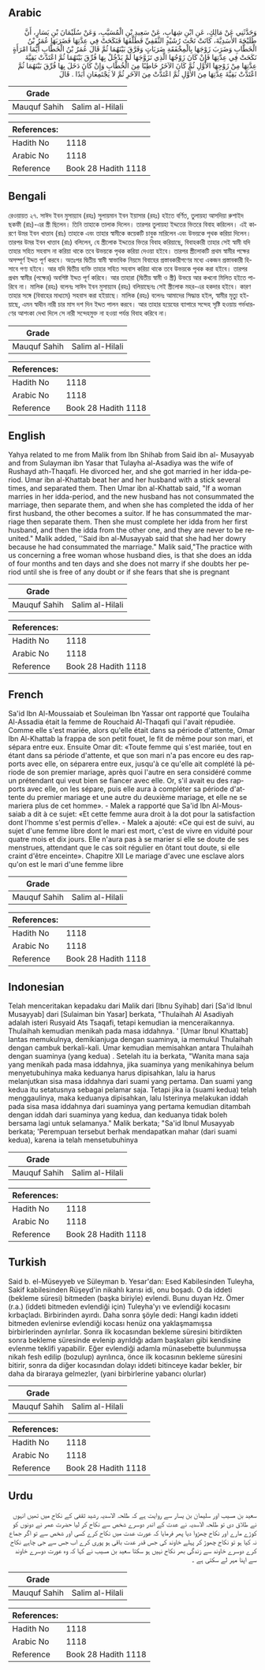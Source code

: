 ## Arabic


<div dir="rtl" lang="ar" style={{fontSize:'larger',backgroundColor:'#f8f9fa',padding:20}}>
وَحَدَّثَنِي عَنْ مَالِكٍ، عَنِ ابْنِ شِهَابٍ، عَنْ سَعِيدِ بْنِ الْمُسَيَّبِ، وَعَنْ سُلَيْمَانَ بْنِ يَسَارٍ، أَنَّ طُلَيْحَةَ الأَسَدِيَّةَ، كَانَتْ تَحْتَ رُشَيْدٍ الثَّقَفِيِّ فَطَلَّقَهَا فَنَكَحَتْ فِي عِدَّتِهَا فَضَرَبَهَا عُمَرُ بْنُ الْخَطَّابِ وَضَرَبَ زَوْجَهَا بِالْمِخْفَقَةِ ضَرَبَاتٍ وَفَرَّقَ بَيْنَهُمَا ثُمَّ قَالَ عُمَرُ بْنُ الْخَطَّابِ أَيُّمَا امْرَأَةٍ نَكَحَتْ فِي عِدَّتِهَا فَإِنْ كَانَ زَوْجُهَا الَّذِي تَزَوَّجَهَا لَمْ يَدْخُلْ بِهَا فُرِّقَ بَيْنَهُمَا ثُمَّ اعْتَدَّتْ بَقِيَّةَ عِدَّتِهَا مِنْ زَوْجِهَا الأَوَّلِ ثُمَّ كَانَ الآخَرُ خَاطِبًا مِنَ الْخُطَّابِ وَإِنْ كَانَ دَخَلَ بِهَا فُرِّقَ بَيْنَهُمَا ثُمَّ اعْتَدَّتْ بَقِيَّةَ عِدَّتِهَا مِنَ الأَوَّلِ ثُمَّ اعْتَدَّتْ مِنَ الآخَرِ ثُمَّ لاَ يَجْتَمِعَانِ أَبَدًا ‏.‏ قَالَ
</div>
<div style={{backgroundColor:'#f8f9fa',padding:20, marginBottom: 10}}><table> <thead> <tr> <th>Grade</th> <th></th> </tr> </thead> <tbody> <tr><td>Mauquf Sahih</td><td>Salim al-Hilali</td></tr></tbody></table><table> <thead> <tr> <th>References:</th> <th></th> </tr> </thead> <tbody><tr><td>Hadith No</td><td>1118</td></tr><tr><td>Arabic No</td><td>1118</td></tr><tr><td>Reference</td><td>Book 28 Hadith 1118</td></tr></tbody></table></div>

## Bengali


<div dir="ltr" lang="bn" style={{fontSize:'larger',backgroundColor:'#f8f9fa',padding:20}}>
রেওয়ায়ত ২৭. সাঈদ ইবন মুসায়্যাব (রহঃ) সুলায়মান ইবন ইয়াসার (রহঃ) হইতে বর্ণিত, তুলায়হা আসদিয়া রুশাইদ ছকফী (রাঃ)-এর স্ত্রী ছিলেন। তিনি তাহাকে তালাক দিলেন। তারপর তুলায়হা ইদ্দতের ভিতরে বিবাহ করিলেন। এই কারণে উমর ইবন খাত্তাব (রাঃ) তাহাকে এবং তাহার স্বামীকে কয়েকটি চাবুক মারিলেন এবং উভয়কে পৃথক করিয়া দিলেন। তারপর উমর ইবন খাত্তাব (রাঃ) বলিলেন, যে স্ত্রীলোক ইদ্দতের ভিতর বিবাহ করিয়াছে, বিবাহকারী তাহার সেই স্বামী যদি তাহার সহিত সহবাস না করিয়া থাকে তবে উভয়কে পৃথক করিয়া দেওয়া হইবে। তারপর স্ত্রীলোকটি প্রথম স্বামীর পক্ষের অসম্পূর্ণ ইদ্দত পূর্ণ করবে। অতঃপর দ্বিতীয় স্বামী স্বাভাবিক নিয়মে বিবাহের প্রস্তাবকারীগণের মধ্যে একজন প্রস্তাবকারী হিসাবে গণ্য হইবে। আর যদি দ্বিতীয় ব্যক্তি তাহার সহিত সহবাস করিয়া থাকে তবে উভয়কে পৃথক করা হইবে। তারপর প্রথম স্বামীর (পক্ষের) অবশিষ্ট ইদ্দত পূর্ণ করিবে। আর তাহারা (দ্বিতীয় স্বামী ও স্ত্রী) উভয়ে আর কখনো মিলিত হইতে পারিবে না। মালিক (রহঃ) বলেনঃ সাঈদ ইবন মুসায়্যাব (রহঃ) বলিয়াছেনঃ সেই স্ত্রীলোক মহর-এর হকদার হইবে। কারণ তাহার সঙ্গে (বিবাহের মাধ্যমে) সহবাস করা হইয়াছে। মালিক (রহঃ) বলেনঃ আমাদের সিদ্ধান্ত হইল, স্বামীর মৃত্যু হইয়াছে, এমন স্বাধীন নারী চার মাস দশ দিন ইদ্দত পালন করবে। আর তাহার হয়েযের ব্যাপারে সন্দেহ সৃষ্টি হওয়ায় গর্ভধারণের আশংকা দেখা দিলে সে নারী সন্দেহমুক্ত না হওয়া পর্যন্ত বিবাহ করিবে না।
</div>
<div style={{backgroundColor:'#f8f9fa',padding:20, marginBottom: 10}}><table> <thead> <tr> <th>Grade</th> <th></th> </tr> </thead> <tbody> <tr><td>Mauquf Sahih</td><td>Salim al-Hilali</td></tr></tbody></table><table> <thead> <tr> <th>References:</th> <th></th> </tr> </thead> <tbody><tr><td>Hadith No</td><td>1118</td></tr><tr><td>Arabic No</td><td>1118</td></tr><tr><td>Reference</td><td>Book 28 Hadith 1118</td></tr></tbody></table></div>

## English


<div dir="ltr" lang="en" style={{fontSize:'larger',backgroundColor:'#f8f9fa',padding:20}}>
Yahya related to me from Malik from Ibn Shihab from Said ibn al- Musayyab and from Sulayman ibn Yasar that Tulayha al-Asadiya was the wife of Rushayd ath-Thaqafi. He divorced her, and she got married in her idda-period. Umar ibn al-Khattab beat her and her husband with a stick several times, and separated them. Then Umar ibn al-Khattab said, "If a woman marries in her idda-period, and the new husband has not consummated the marriage, then separate them, and when she has completed the idda of her first husband, the other becomes a suitor. If he has consummated the marriage then separate them. Then she must complete her idda from her first husband, and then the idda from the other one, and they are never to be reunited." Malik added, ''Said ibn al-Musayyab said that she had her dowry because he had consummated the marriage." Malik said,"The practice with us concerning a free woman whose husband dies, is that she does an idda of four months and ten days and she does not marry if she doubts her period until she is free of any doubt or if she fears that she is pregnant
</div>
<div style={{backgroundColor:'#f8f9fa',padding:20, marginBottom: 10}}><table> <thead> <tr> <th>Grade</th> <th></th> </tr> </thead> <tbody> <tr><td>Mauquf Sahih</td><td>Salim al-Hilali</td></tr></tbody></table><table> <thead> <tr> <th>References:</th> <th></th> </tr> </thead> <tbody><tr><td>Hadith No</td><td>1118</td></tr><tr><td>Arabic No</td><td>1118</td></tr><tr><td>Reference</td><td>Book 28 Hadith 1118</td></tr></tbody></table></div>

## French


<div dir="ltr" lang="fr" style={{fontSize:'larger',backgroundColor:'#f8f9fa',padding:20}}>
Sa'id Ibn Al-Moussaiab et Souleiman Ibn Yassar ont rapporté que Toulaiha Al-Assadia était la femme de Rouchaid Al-Thaqafi qui l'avait répudiée. Comme elle s'est mariée, alors qu'elle était dans sa période d'attente, Omar Ibn Al-Khattab la frappa de son petit fouet, le fit de même pour son mari, et sépara entre eux. Ensuite Omar dit: «Toute femme qui s'est mariée, tout en étant dans sa période d'attente, et que son mari n'a pas encore eu des rapports avec elle, on séparera entre eux, jusqu'à ce qu'elle ait complété là période de son premier mariage, après quoi l'autre en sera considéré comme un prétendant qui veut bien se fiancer avec elle. Or, s'il avait eu des rapports avec elle, on les sépare, puis elle aura à compléter sa période d'attente du premier mariage et une autre du deuxième mariage, et elle ne se mariera plus de cet homme». - Malek a rapporté que Sa'id Ibn Al-Moussaiab a dit à ce sujet: «Et cette femme aura droit à la dot pour la satisfaction dont l'homme s'est permis d'elle». - Malek a ajouté: «Ce qui est de suivi, au sujet d'une femme libre dont le mari est mort, c'est de vivre en viduité pour quatre mois et dix jours. Elle n'aura pas à se marier si elle se doute de ses menstrues, attendant que le cas soit régulier en ôtant tout doute, si elle craint d'être enceinte». Chapitre XII Le mariage d'avec une esclave alors qu'on est le mari d'une femme libre
</div>
<div style={{backgroundColor:'#f8f9fa',padding:20, marginBottom: 10}}><table> <thead> <tr> <th>Grade</th> <th></th> </tr> </thead> <tbody> <tr><td>Mauquf Sahih</td><td>Salim al-Hilali</td></tr></tbody></table><table> <thead> <tr> <th>References:</th> <th></th> </tr> </thead> <tbody><tr><td>Hadith No</td><td>1118</td></tr><tr><td>Arabic No</td><td>1118</td></tr><tr><td>Reference</td><td>Book 28 Hadith 1118</td></tr></tbody></table></div>

## Indonesian


<div dir="ltr" lang="id" style={{fontSize:'larger',backgroundColor:'#f8f9fa',padding:20}}>
Telah menceritakan kepadaku dari Malik dari [Ibnu Syihab] dari [Sa'id Ibnul Musayyab] dari [Sulaiman bin Yasar] berkata, "Thulaihah Al Asadiyah adalah isteri Rusyaid Ats Tsaqafi, tetapi kemudian ia menceraikannya. Thulaihah kemudian menikah pada masa iddahnya. ' [Umar Ibnul Khattab] lantas memukulnya, demikianjuga dengan suaminya, ia memukul Thulaihah dengan cambuk berkali-kali. Umar kemudian memisahkan antara Thulaihah dengan suaminya (yang kedua) . Setelah itu ia berkata, "Wanita mana saja yang menikah pada masa iddahnya, jika suaminya yang menikahinya belum menyetubuhinya maka keduanya harus dipisahkan, lalu ia harus melanjutkan sisa masa iddahnya dari suami yang pertama. Dan suami yang kedua itu setatusnya sebagai pelamar saja. Tetapi jika ia (suami kedua) telah menggaulinya, maka keduanya dipisahkan, lalu Isterinya melakukan iddah pada sisa masa iddahnya dari suaminya yang pertama kemudian ditambah dengan iddah dari suaminya yang kedua, dan keduanya tidak boleh bersama lagi untuk selamanya." Malik berkata; "Sa'id Ibnul Musayyab berkata; 'Perempuan tersebut berhak mendapatkan mahar (dari suami kedua), karena ia telah mensetubuhinya
</div>
<div style={{backgroundColor:'#f8f9fa',padding:20, marginBottom: 10}}><table> <thead> <tr> <th>Grade</th> <th></th> </tr> </thead> <tbody> <tr><td>Mauquf Sahih</td><td>Salim al-Hilali</td></tr></tbody></table><table> <thead> <tr> <th>References:</th> <th></th> </tr> </thead> <tbody><tr><td>Hadith No</td><td>1118</td></tr><tr><td>Arabic No</td><td>1118</td></tr><tr><td>Reference</td><td>Book 28 Hadith 1118</td></tr></tbody></table></div>

## Turkish


<div dir="ltr" lang="tr" style={{fontSize:'larger',backgroundColor:'#f8f9fa',padding:20}}>
Said b. el-Müseyyeb ve Süleyman b. Yesar'dan: Esed Kabilesinden Tuleyha, Sakif kabilesinden Rüşeyd'in nikahlı karısı idi, onu boşadı. O da iddeti (bekleme süresi) bitmeden (başka biriyle) evlendi. Bunu duyan Hz. Ömer (r.a.) (iddeti bitmeden evlendiği için) Tuleyha'yı ve evlendiği kocasını kırbaçladı. Birbirinden ayırdı. Daha sonra şöyle dedi: Hangi kadın iddeti bitmeden evlenirse evlendiği kocası henüz ona yaklaşmamışsa birbirlerinden ayrılırlar. Sonra ilk kocasından bekleme süresini bitirdikten sonra bekleme süresinde evlenip ayrıldığı adam başkaları gibi kendisine evlenme teklifi yapabilir. Eğer evlendiği adamla münasebette bulunmuşsa nikah fesh edilip (bozulup) ayrılınca, önce ilk kocasının bekleme süresini bitirir, sonra da diğer kocasından dolayı iddeti bitinceye kadar bekler, bir daha da biraraya gelmezler, (yani birbirlerine yabancı olurlar)
</div>
<div style={{backgroundColor:'#f8f9fa',padding:20, marginBottom: 10}}><table> <thead> <tr> <th>Grade</th> <th></th> </tr> </thead> <tbody> <tr><td>Mauquf Sahih</td><td>Salim al-Hilali</td></tr></tbody></table><table> <thead> <tr> <th>References:</th> <th></th> </tr> </thead> <tbody><tr><td>Hadith No</td><td>1118</td></tr><tr><td>Arabic No</td><td>1118</td></tr><tr><td>Reference</td><td>Book 28 Hadith 1118</td></tr></tbody></table></div>

## Urdu


<div dir="rtl" lang="ur" style={{fontSize:'larger',backgroundColor:'#f8f9fa',padding:20}}>
سعید بن مسیب اور سلیمان بن یسار سے روایت ہے کہ طلحہ الاسدیہ رشید ثقفی کے نکاح میں تھیں انہوں نے طلاق دی تو طلحہ الاسدیہ نے عدت کے اندر دوسرے شخص سے نکاح کر لیا حضرت عمر نے دونوں کو کوڑے مارے اور نکاح چھڑوا دیا پھر فرمایا کہ عورت عدت میں نکاح کرے کسی اور شخص سے تو اگر جماع نہ کیا ہو تو نکاح چھوڑ کر پہلے خاوند کی جس قدر عدت باقی ہو پوری کرے اب جس سے جی چاہے نکاح کرے دوسرے خاوند سے زندگی بھر نکاح نہیں ہو سکتا سعید بن مسیب نے کہا کہ وہ عورت دوسرے خاوند سے اپنا مہر لے سکتی ہے ۔
</div>
<div style={{backgroundColor:'#f8f9fa',padding:20, marginBottom: 10}}><table> <thead> <tr> <th>Grade</th> <th></th> </tr> </thead> <tbody> <tr><td>Mauquf Sahih</td><td>Salim al-Hilali</td></tr></tbody></table><table> <thead> <tr> <th>References:</th> <th></th> </tr> </thead> <tbody><tr><td>Hadith No</td><td>1118</td></tr><tr><td>Arabic No</td><td>1118</td></tr><tr><td>Reference</td><td>Book 28 Hadith 1118</td></tr></tbody></table></div>